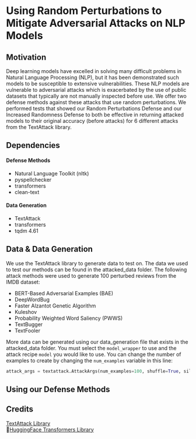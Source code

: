 # Using Random Perturbations to Mitigate Adversarial Attacks on NLP Models

## Motivation
Deep learning models have excelled in solving many difficult problems in Natural Language Processing (NLP), but it has been demonstrated such models to be susceptible to extensive vulnerabilities. These NLP models are vulnerable to adversarial attacks which is exacerbated by the use of public datasets that typically are not manually inspected before use. We offer two defense methods against these attacks that use random perturbations. We performed tests that showed our Random Perturbations Defense and our Increased Randomness Defense to both be effective in returning attacked models to their original accuracy (before attacks) for 6 different attacks from the TextAttack library. 

## Dependencies 
#### Defense Methods
* Natural Language Toolkit (nltk)
* pyspellchecker
* transformers
* clean-text

#### Data Generation
* TextAttack
* transformers
* tqdm 4.61

## Data & Data Generation
We use the TextAttack library to generate data to test on. The data we used to test our methods can be found in the attacked_data folder. The following attack methods were used to generate 100 perturbed reviews from the IMDB dataset:
* BERT-Based Adversarial Examples (BAE)
* DeepWordBug
* Faster Alzantot Genetic Algorithm
* Kuleshov
* Probability Weighted Word Saliency (PWWS)
* TextBugger
* TextFooler

More data can be generated using our data_generation file that exists in the attacked_data folder. You must select the `model_wrapper` to use and the attack recipe `model` you would like to use. You can change the number of examples to create by changing the `num_examples` variable in this line:
```python
attack_args = textattack.AttackArgs(num_examples=100, shuffle=True, silent=True)
```
## Using our Defense Methods

## Credits
[TextAttack Library](https://github.com/QData/TextAttack)\
🤗[HuggingFace Transformers Library](https://huggingface.co/transformers/)
